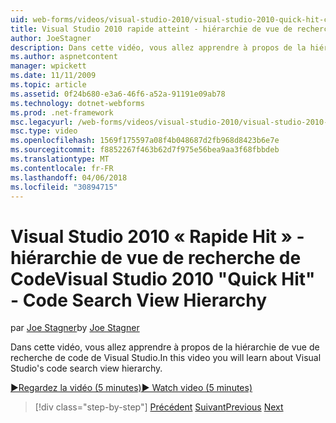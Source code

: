 ```yaml
---
uid: web-forms/videos/visual-studio-2010/visual-studio-2010-quick-hit-code-search-view-hierarchy
title: Visual Studio 2010 rapide atteint - hiérarchie de vue de recherche de Code
author: JoeStagner
description: Dans cette vidéo, vous allez apprendre à propos de la hiérarchie de vue de recherche de code de Visual Studio.
ms.author: aspnetcontent
manager: wpickett
ms.date: 11/11/2009
ms.topic: article
ms.assetid: 0f24b680-e3a6-46f6-a52a-91191e09ab78
ms.technology: dotnet-webforms
ms.prod: .net-framework
msc.legacyurl: /web-forms/videos/visual-studio-2010/visual-studio-2010-quick-hit-code-search-view-hierarchy
msc.type: video
ms.openlocfilehash: 1569f175597a08f4b048687d2fb968d8423b6e7e
ms.sourcegitcommit: f8852267f463b62d7f975e56bea9aa3f68fbbdeb
ms.translationtype: MT
ms.contentlocale: fr-FR
ms.lasthandoff: 04/06/2018
ms.locfileid: "30894715"
---
```

<a name="visual-studio-2010-quick-hit---code-search-view-hierarchy"></a><span data-ttu-id="94ab5-103">Visual Studio 2010 « Rapide Hit » - hiérarchie de vue de recherche de Code</span><span class="sxs-lookup"><span data-stu-id="94ab5-103">Visual Studio 2010 "Quick Hit" - Code Search View Hierarchy</span></span>
====================
<span data-ttu-id="94ab5-104">par [Joe Stagner](https://github.com/JoeStagner)</span><span class="sxs-lookup"><span data-stu-id="94ab5-104">by [Joe Stagner](https://github.com/JoeStagner)</span></span>

<span data-ttu-id="94ab5-105">Dans cette vidéo, vous allez apprendre à propos de la hiérarchie de vue de recherche de code de Visual Studio.</span><span class="sxs-lookup"><span data-stu-id="94ab5-105">In this video you will learn about Visual Studio's code search view hierarchy.</span></span>

[<span data-ttu-id="94ab5-106">&#9654;Regardez la vidéo (5 minutes)</span><span class="sxs-lookup"><span data-stu-id="94ab5-106">&#9654; Watch video (5 minutes)</span></span>](https://channel9.msdn.com/Blogs/ASP-NET-Site-Videos/visual-studio-2010-quick-hit-code-search-view-hierarchy)

> [!div class="step-by-step"]
> <span data-ttu-id="94ab5-107">[Précédent](visual-studio-2010-quick-hit-code-optimized-profile.md)
> [Suivant](visual-studio-2010-quick-hit-intellisense-smart-lists.md)</span><span class="sxs-lookup"><span data-stu-id="94ab5-107">[Previous](visual-studio-2010-quick-hit-code-optimized-profile.md)
[Next](visual-studio-2010-quick-hit-intellisense-smart-lists.md)</span></span>
